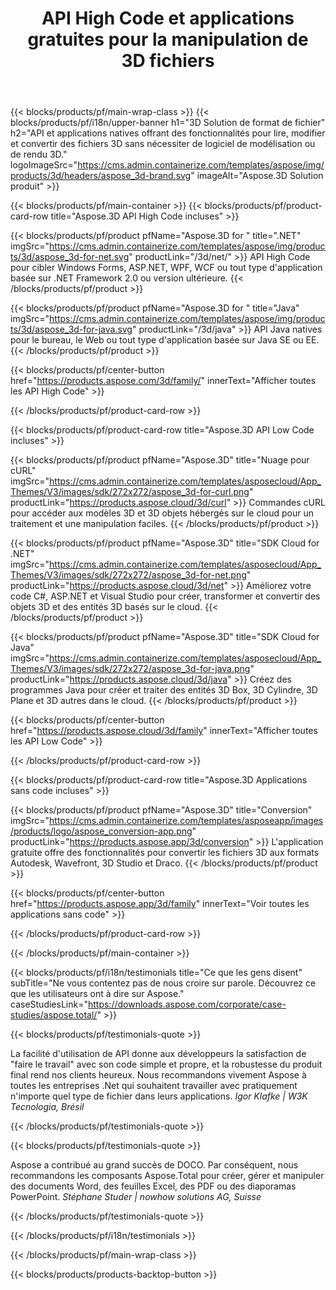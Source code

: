 ﻿---
title: API High Code et applications gratuites pour la manipulation de 3D fichiers 
weight: 1460
url: /fr/
description: Créez, modifiez et convertissez 3D fichiers. Aucun logiciel de modélisation 3D requis. Travaillez avec la géométrie, la hiérarchie des scènes, partagez ou divisez les maillages, animez des objets, ajoutez une caméra cible.
google_site_verification: pJzfspWbY9hmASAU3ozD0x1YVIt8rcjsmkvNtlT8jsM
---
{{< blocks/products/pf/main-wrap-class >}}
{{< blocks/products/pf/i18n/upper-banner h1="3D Solution de format de fichier" h2="API et applications natives offrant des fonctionnalités pour lire, modifier et convertir des fichiers 3D sans nécessiter de logiciel de modélisation ou de rendu 3D." logoImageSrc="https://cms.admin.containerize.com/templates/aspose/img/products/3d/headers/aspose_3d-brand.svg" imageAlt="Aspose.3D Solution produit" >}}

{{< blocks/products/pf/main-container >}}
{{< blocks/products/pf/product-card-row title="Aspose.3D API High Code incluses" >}}

{{< blocks/products/pf/product pfName="Aspose.3D for " title=".NET" imgSrc="https://cms.admin.containerize.com/templates/aspose/img/products/3d/aspose_3d-for-net.svg" productLink="/3d/net/" >}}
API High Code pour cibler Windows Forms, ASP.NET, WPF, WCF ou tout type d'application basée sur .NET Framework 2.0 ou version ultérieure.
{{< /blocks/products/pf/product >}}

{{< blocks/products/pf/product pfName="Aspose.3D for " title="Java" imgSrc="https://cms.admin.containerize.com/templates/aspose/img/products/3d/aspose_3d-for-java.svg" productLink="/3d/java" >}}
API Java natives pour le bureau, le Web ou tout type d'application basée sur Java SE ou EE.
{{< /blocks/products/pf/product >}}

{{< blocks/products/pf/center-button href="https://products.aspose.com/3d/family/" innerText="Afficher toutes les API High Code" >}}

{{< /blocks/products/pf/product-card-row >}}

{{< blocks/products/pf/product-card-row title="Aspose.3D API Low Code incluses" >}}

{{< blocks/products/pf/product pfName="Aspose.3D" title="Nuage pour cURL" imgSrc="https://cms.admin.containerize.com/templates/asposecloud/App_Themes/V3/images/sdk/272x272/aspose_3d-for-curl.png" productLink="https://products.aspose.cloud/3d/curl" >}}
Commandes cURL pour accéder aux modèles 3D et 3D objets hébergés sur le cloud pour un traitement et une manipulation faciles.
{{< /blocks/products/pf/product >}}

{{< blocks/products/pf/product pfName="Aspose.3D" title="SDK Cloud for .NET" imgSrc="https://cms.admin.containerize.com/templates/asposecloud/App_Themes/V3/images/sdk/272x272/aspose_3d-for-net.png" productLink="https://products.aspose.cloud/3d/net" >}}
Améliorez votre code C#, ASP.NET et Visual Studio pour créer, transformer et convertir des objets 3D et des entités 3D basés sur le cloud.
{{< /blocks/products/pf/product >}}

{{< blocks/products/pf/product pfName="Aspose.3D" title="SDK Cloud for Java" imgSrc="https://cms.admin.containerize.com/templates/asposecloud/App_Themes/V3/images/sdk/272x272/aspose_3d-for-java.png" productLink="https://products.aspose.cloud/3d/java" >}}
Créez des programmes Java pour créer et traiter des entités 3D Box, 3D Cylindre, 3D Plane et 3D autres dans le cloud.
{{< /blocks/products/pf/product >}}

{{< blocks/products/pf/center-button href="https://products.aspose.cloud/3d/family" innerText="Afficher toutes les API Low Code" >}}

{{< /blocks/products/pf/product-card-row >}}

{{< blocks/products/pf/product-card-row title="Aspose.3D Applications sans code incluses" >}}

{{< blocks/products/pf/product pfName="Aspose.3D" title="Conversion" imgSrc="https://cms.admin.containerize.com/templates/asposeapp/images/products/logo/aspose_conversion-app.png" productLink="https://products.aspose.app/3d/conversion" >}}
L'application gratuite offre des fonctionnalités pour convertir les fichiers 3D aux formats Autodesk, Wavefront, 3D Studio et Draco.
{{< /blocks/products/pf/product >}}

{{< blocks/products/pf/center-button href="https://products.aspose.app/3d/family" innerText="Voir toutes les applications sans code" >}}

{{< /blocks/products/pf/product-card-row >}}

{{< /blocks/products/pf/main-container >}}

{{< blocks/products/pf/i18n/testimonials title="Ce que les gens disent" subTitle="Ne vous contentez pas de nous croire sur parole. Découvrez ce que les utilisateurs ont à dire sur Aspose." caseStudiesLink="https://downloads.aspose.com/corporate/case-studies/aspose.total/" >}}

{{< blocks/products/pf/testimonials-quote >}}
<p class="first">
 La facilité d'utilisation de API donne aux développeurs la satisfaction de "faire le travail" avec son code simple et propre, et la robustesse du produit final rend nos clients heureux. Nous recommandons vivement Aspose à toutes les entreprises .Net qui souhaitent travailler avec pratiquement n'importe quel type de fichier dans leurs applications.
 <em>
  Igor Klafke | W3K Tecnologia, Brésil
 </em>
</p>

{{< /blocks/products/pf/testimonials-quote >}}

{{< blocks/products/pf/testimonials-quote >}}
<p class="second">
 Aspose a contribué au grand succès de DOCO. Par conséquent, nous recommandons les composants Aspose.Total pour créer, gérer et manipuler des documents Word, des feuilles Excel, des PDF ou des diaporamas PowerPoint.
 <em>
  Stéphane Studer | nowhow solutions AG, Suisse
 </em>
</p>

{{< /blocks/products/pf/testimonials-quote >}}

{{< /blocks/products/pf/i18n/testimonials >}}

{{< /blocks/products/pf/main-wrap-class >}}

{{< blocks/products/products-backtop-button >}}